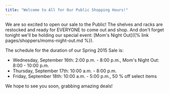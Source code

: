 ```yaml
---
title: "Welcome to All for Our Public Shopping Hours!"
---
```


We are so excited to open our sale to the Public! The shelves and racks are restocked and ready for EVERYONE to come out and shop. And don't forget tonight we'll be holding our special event: [Mom's Night Out]({% link pages/shoppers/moms-night-out.md %}).

The schedule for the duration of our Spring 2015 Sale is:

* Wednesday, September 16th: 2:00 p.m. - 8:00 p.m., Mom's Night Out: 8:00 - 10:00 p.m.
* Thursday, September 17th: 10:00 a.m. - 8:00 p.m.
* Friday, September 18th: 10:00 a.m. - 5:00 p.m., 50 % off select items

We hope to see you soon, grabbing amazing deals!
